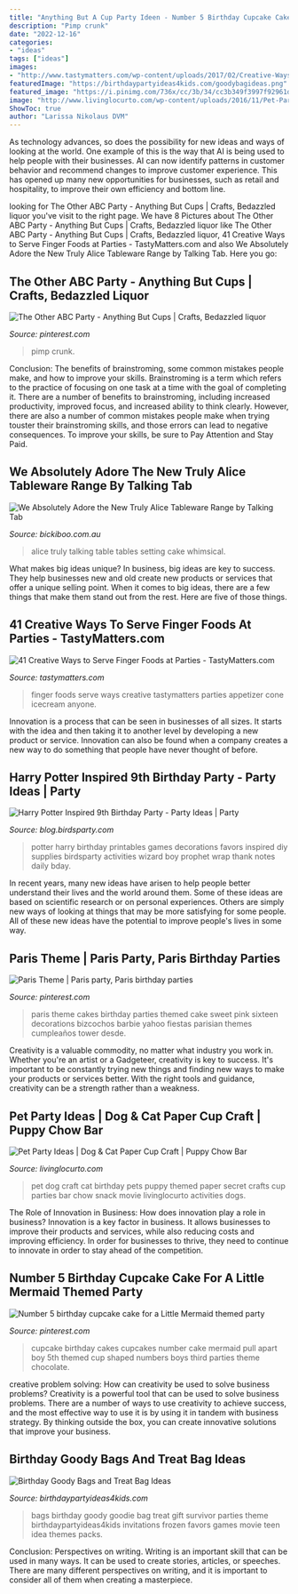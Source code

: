 ```yaml
---
title: "Anything But A Cup Party Ideen - Number 5 Birthday Cupcake Cake For A Little Mermaid Themed Party"
description: "Pimp crunk"
date: "2022-12-16"
categories:
- "ideas"
tags: ["ideas"]
images:
- "http://www.tastymatters.com/wp-content/uploads/2017/02/Creative-Ways-to-Serve-Finger-Foods-2a.jpg"
featuredImage: "https://birthdaypartyideas4kids.com/goodybagideas.png"
featured_image: "https://i.pinimg.com/736x/cc/3b/34/cc3b349f3997f92961dd850a65555570--third-birthday-birthday-ideas.jpg"
image: "http://www.livinglocurto.com/wp-content/uploads/2016/11/Pet-Party-Ideas-Dog-Cat-Paper-Cup-Craft-Puppy-Chow-life-of-Pets.jpg"
ShowToc: true
author: "Larissa Nikolaus DVM"
---
```



As technology advances, so does the possibility for new ideas and ways of looking at the world. One example of this is the way that AI is being used to help people with their businesses. AI can now identify patterns in customer behavior and recommend changes to improve customer experience. This has opened up many new opportunities for businesses, such as retail and hospitality, to improve their own efficiency and bottom line.

	

		
looking for The Other ABC Party - Anything But Cups | Crafts, Bedazzled liquor you've visit to the right page. We have 8 Pictures about The Other ABC Party - Anything But Cups | Crafts, Bedazzled liquor like The Other ABC Party - Anything But Cups | Crafts, Bedazzled liquor, 41 Creative Ways to Serve Finger Foods at Parties - TastyMatters.com and also We Absolutely Adore the New Truly Alice Tableware Range by Talking Tab. Here you go:
		
    
## The Other ABC Party - Anything But Cups | Crafts, Bedazzled Liquor

<img loading=lazy src="https://i.pinimg.com/736x/8c/66/52/8c66524b6bfd88f8cea5b50c815ba3da--bridesmaid-cups-abc-party.jpg" onerror="this.onerror=null;this.src='https://tse4.mm.bing.net/th?id=OIP.d1qSxkJVCqQrCgFpiq0nGQHaGk&amp;pid=15.1';" alt="The Other ABC Party - Anything But Cups | Crafts, Bedazzled liquor">

_Source: pinterest.com_

>pimp crunk. 

	

Conclusion: The benefits of brainstroming, some common mistakes people make, and how to improve your skills.
Brainstroming is a term which refers to the practice of focusing on one task at a time with the goal of completing it. There are a number of benefits to brainstroming, including increased productivity, improved focus, and increased ability to think clearly. However, there are also a number of common mistakes people make when trying touster their brainstroming skills, and those errors can lead to negative consequences. To improve your skills, be sure to Pay Attention and Stay Paid.

    
## We Absolutely Adore The New Truly Alice Tableware Range By Talking Tab

<img loading=lazy src="http://cdn.shopify.com/s/files/1/0161/3068/files/Talking-Tables-Truly-Alice-Table-setting-Whimsical-cup-and-saucers-curious-cake-domes-drink-me-set-lifestyle-Portrait_1024x1024.jpg?5290889925727923714" onerror="this.onerror=null;this.src='https://tse1.mm.bing.net/th?id=OIP.VXGtc6XmoDV_gVFYYDlHEwHaJ4&amp;pid=15.1';" alt="We Absolutely Adore the New Truly Alice Tableware Range by Talking Tab">

_Source: bickiboo.com.au_

>alice truly talking table tables setting cake whimsical. 

	

What makes big ideas unique?
In business, big ideas are key to success. They help businesses new and old create new products or services that offer a unique selling point. When it comes to big ideas, there are a few things that make them stand out from the rest. Here are five of those things.

    
## 41 Creative Ways To Serve Finger Foods At Parties - TastyMatters.com

<img loading=lazy src="http://www.tastymatters.com/wp-content/uploads/2017/02/Creative-Ways-to-Serve-Finger-Foods-2a.jpg" onerror="this.onerror=null;this.src='https://tse4.mm.bing.net/th?id=OIP.i_EwE08tLyz-4ojcD_Ei-QHaLH&amp;pid=15.1';" alt="41 Creative Ways to Serve Finger Foods at Parties - TastyMatters.com">

_Source: tastymatters.com_

>finger foods serve ways creative tastymatters parties appetizer cone icecream anyone. 

	

Innovation is a process that can be seen in businesses of all sizes. It starts with the idea and then taking it to another level by developing a new product or service. Innovation can also be found when a company creates a new way to do something that people have never thought of before.

    
## Harry Potter Inspired 9th Birthday Party - Party Ideas | Party

<img loading=lazy src="https://4.bp.blogspot.com/-EDhw0PZs32o/WEBuw4GzlEI/AAAAAAAApU4/wkRyECEJOxsNlgzfzSumi6yy1LZfkvcVgCLcB/s1600/harry-potter-birthday-party-ideas-printables-food-drinks-games-activities-favors24.png" onerror="this.onerror=null;this.src='https://tse4.mm.bing.net/th?id=OIP.-djjFvcnDuD-55gMlDCD1wHaJ4&amp;pid=15.1';" alt="Harry Potter Inspired 9th Birthday Party - Party Ideas | Party">

_Source: blog.birdsparty.com_

>potter harry birthday printables games decorations favors inspired diy supplies birdsparty activities wizard boy prophet wrap thank notes daily bday. 

	

In recent years, many new ideas have arisen to help people better understand their lives and the world around them. Some of these ideas are based on scientific research or on personal experiences. Others are simply new ways of looking at things that may be more satisfying for some people. All of these new ideas have the potential to improve people's lives in some way.

    
## Paris Theme | Paris Party, Paris Birthday Parties

<img loading=lazy src="https://i.pinimg.com/originals/14/75/c5/1475c5443da992a1503065ed8708bb8f.jpg" onerror="this.onerror=null;this.src='https://tse3.mm.bing.net/th?id=OIP.5kND2-0GrjX6vi1XG2qk1wHaLD&amp;pid=15.1';" alt="Paris Theme | Paris party, Paris birthday parties">

_Source: pinterest.com_

>paris theme cakes birthday parties themed cake sweet pink sixteen decorations bizcochos barbie yahoo fiestas parisian themes cumpleaños tower desde. 

	

Creativity is a valuable commodity, no matter what industry you work in. Whether you're an artist or a Gadgeteer, creativity is key to success. It's important to be constantly trying new things and finding new ways to make your products or services better. With the right tools and guidance, creativity can be a strength rather than a weakness.

    
## Pet Party Ideas | Dog &amp; Cat Paper Cup Craft | Puppy Chow Bar

<img loading=lazy src="http://www.livinglocurto.com/wp-content/uploads/2016/11/Pet-Party-Ideas-Dog-Cat-Paper-Cup-Craft-Puppy-Chow-life-of-Pets.jpg" onerror="this.onerror=null;this.src='https://tse2.mm.bing.net/th?id=OIP.vYCBqXFfUCrwHztlfjTWlgHaSE&amp;pid=15.1';" alt="Pet Party Ideas | Dog &amp; Cat Paper Cup Craft | Puppy Chow Bar">

_Source: livinglocurto.com_

>pet dog craft cat birthday pets puppy themed paper secret crafts cup parties bar chow snack movie livinglocurto activities dogs. 

	

The Role of Innovation in Business: How does innovation play a role in business?
Innovation is a key factor in business. It allows businesses to improve their products and services, while also reducing costs and improving efficiency. In order for businesses to thrive, they need to continue to innovate in order to stay ahead of the competition.

    
## Number 5 Birthday Cupcake Cake For A Little Mermaid Themed Party

<img loading=lazy src="https://i.pinimg.com/736x/cc/3b/34/cc3b349f3997f92961dd850a65555570--third-birthday-birthday-ideas.jpg" onerror="this.onerror=null;this.src='https://tse1.mm.bing.net/th?id=OIP.VJXHT1cjBWj8x0im70oT7wHaLL&amp;pid=15.1';" alt="Number 5 birthday cupcake cake for a Little Mermaid themed party">

_Source: pinterest.com_

>cupcake birthday cakes cupcakes number cake mermaid pull apart boy 5th themed cup shaped numbers boys third parties theme chocolate. 

	

creative problem solving: How can creativity be used to solve business problems?
Creativity is a powerful tool that can be used to solve business problems. There are a number of ways to use creativity to achieve success, and the most effective way to use it is by using it in tandem with business strategy. By thinking outside the box, you can create innovative solutions that improve your business.

    
## Birthday Goody Bags And Treat Bag Ideas

<img loading=lazy src="https://birthdaypartyideas4kids.com/goodybagideas.png" onerror="this.onerror=null;this.src='https://tse3.mm.bing.net/th?id=OIP.8y8k7wq1ALWasMUHY4nUnwAAAA&amp;pid=15.1';" alt="Birthday Goody Bags and Treat Bag Ideas">

_Source: birthdaypartyideas4kids.com_

>bags birthday goody goodie bag treat gift survivor parties theme birthdaypartyideas4kids invitations frozen favors games movie teen idea themes packs. 

	

Conclusion: Perspectives on writing.
Writing is an important skill that can be used in many ways. It can be used to create stories, articles, or speeches. There are many different perspectives on writing, and it is important to consider all of them when creating a masterpiece.

